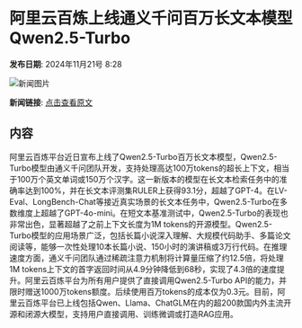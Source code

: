 # 阿里云百炼上线通义千问百万长文本模型Qwen2.5-Turbo

**发布日期**: 2024年11月21号 8:28

![新闻图片](https://pic.chinaz.com/picmap/thumb/202310311416147098_0.jpg)

**新闻链接**: [点击查看原文](https://www.aibase.com/zh/news/13366)

## 内容

阿里云百炼平台近日宣布上线了Qwen2.5-Turbo百万长文本模型，Qwen2.5-Turbo模型由通义千问团队开发，支持处理高达100万tokens的超长上下文，相当于100万个英文单词或150万个汉字。这一新版本的模型在长文本检索任务中的准确率达到100%，并在长文本评测集RULER上获得93.1分，超越了GPT-4。在LV-Eval、LongBench-Chat等接近真实场景的长文本任务中，Qwen2.5-Turbo在多数维度上超越了GPT-4o-mini。在短文本基准测试中，Qwen2.5-Turbo的表现也非常出色，显著超越了之前上下文长度为1M tokens的开源模型。Qwen2.5-Turbo模型的应用场景广泛，包括长篇小说深入理解、大规模代码助手、多篇论文阅读等，能够一次性处理10本长篇小说、150小时的演讲稿或3万行代码。在推理速度方面，通义千问团队通过稀疏注意力机制将计算量压缩了约12.5倍，将处理1M tokens上下文的首字返回时间从4.9分钟降低到68秒，实现了4.3倍的速度提升。阿里云百炼平台为所有用户提供了直接调用Qwen2.5-Turbo API的能力，并限时赠送1000万tokens额度。后续使用百万tokens的成本仅为0.3元。目前，阿里云百炼平台已上线包括Qwen、Llama、ChatGLM在内的超200款国内外主流开源和闭源大模型，支持用户直接调用、训练微调或打造RAG应用。
